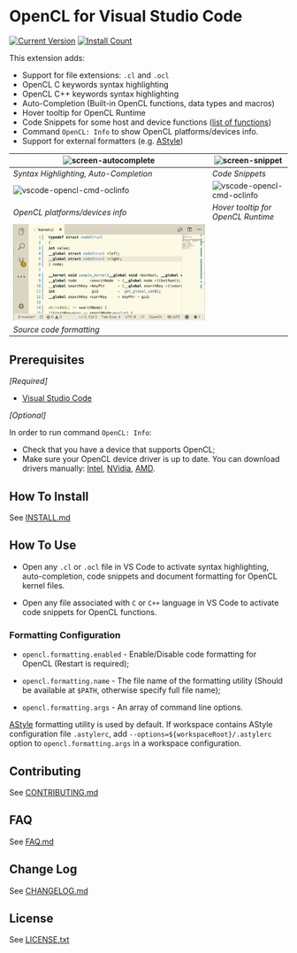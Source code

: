 # OpenCL for Visual Studio Code

[![Current Version](https://vsmarketplacebadge.apphb.com/version-short/galarius.vscode-opencl.svg)](https://marketplace.visualstudio.com/items?itemName=galarius.vscode-opencl)
[![Install Count](https://vsmarketplacebadge.apphb.com/installs/galarius.vscode-opencl.svg)](https://marketplace.visualstudio.com/items?itemName=galarius.vscode-opencl)

This extension adds:

* Support for file extensions: `.cl` and `.ocl`
* OpenCL C keywords syntax highlighting
* OpenCL C++ keywords syntax highlighting
* Auto-Completion (Built-in OpenCL functions, data types and macros)
* Hover tooltip for OpenCL Runtime
* Code Snippets for some host and device functions ([list of functions](https://raw.githubusercontent.com/Galarius/vscode-opencl/master/snippets/code.snippets.progress.md))
* Command `OpenCL: Info` to show OpenCL platforms/devices info.
* Support for external formatters (e.g. [AStyle](http://astyle.sourceforge.net))

|![screen-autocomplete](https://raw.githubusercontent.com/Galarius/vscode-opencl/master/images/vscode-opencl-autocomplete.gif)|![screen-snippet](https://raw.githubusercontent.com/Galarius/vscode-opencl/master/images/vscode-opencl-snippet.gif)|
|-|-|
|*Syntax Highlighting, Auto-Completion*|*Code Snippets*|
|![vscode-opencl-cmd-oclinfo](https://raw.githubusercontent.com/Galarius/vscode-opencl/master/images/vscode-opencl-cmd-oclinfo.gif)|![vscode-opencl-cmd-oclinfo](https://raw.githubusercontent.com/Galarius/vscode-opencl/master/images/vscode-opencl-hover.gif)|
|*OpenCL platforms/devices info*|*Hover tooltip for OpenCL Runtime*|
|![vscode-opencl-formatting](https://raw.githubusercontent.com/Galarius/vscode-opencl/master/images/vscode-opencl-formatting.gif)||
|*Source code formatting*||

## Prerequisites

*[Required]*

* [Visual Studio Code](https://code.visualstudio.com)

*[Optional]*

In order to run command `OpenCL: Info`:

* Check that you have a device that supports OpenCL;
* Make sure your OpenCL device driver is up to date. You can download drivers manually: [Intel](https://software.intel.com/en-us/articles/opencl-drivers), [NVidia](http://www.nvidia.com/Download/index.aspx), [AMD](http://support.amd.com/en-us/download).

## How To Install

See [INSTALL.md](https://github.com/Galarius/vscode-opencl/blob/master/INSTALL.md)

## How To Use

* Open any `.cl` or `.ocl` file in VS Code to activate syntax highlighting, auto-completion, code snippets and document formatting for OpenCL kernel files.

* Open any file associated with `C` or `C++` language in VS Code to activate code snippets for OpenCL functions.

### Formatting Configuration

* `opencl.formatting.enabled` - Enable/Disable code formatting for OpenCL (Restart is required);

* `opencl.formatting.name` - The file name of the formatting utility (Should be available at `$PATH`, otherwise specify full file name);

* `opencl.formatting.args` - An array of command line options.

[AStyle](http://astyle.sourceforge.net) formatting utility is used by default. If workspace contains AStyle configuration file `.astylerc`, add `--options=${workspaceRoot}/.astylerc` option to `opencl.formatting.args` in a workspace configuration.

## Contributing

See [CONTRIBUTING.md](https://github.com/Galarius/vscode-opencl/blob/master/CONTRIBUTING.md)

## FAQ

See [FAQ.md](https://github.com/Galarius/vscode-opencl/blob/master/FAQ.md)

## Change Log

See [CHANGELOG.md](https://marketplace.visualstudio.com/items/galarius.vscode-opencl/changelog)

## License

See [LICENSE.txt](https://raw.githubusercontent.com/Galarius/vscode-opencl/master/LICENSE.txt)